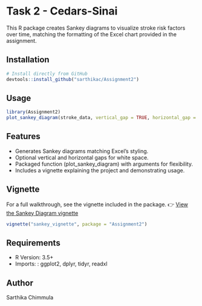 # Task 2 - Cedars-Sinai

This R package creates Sankey diagrams to visualize stroke risk factors over time, matching the formatting of the Excel chart provided in the assignment. 

## Installation

```r
# Install directly from GitHub
devtools::install_github("sarthikac/Assignment2")
```
## Usage
```r
library(Assignment2)
plot_sankey_diagram(stroke_data, vertical_gap = TRUE, horizontal_gap = TRUE)
```

## Features
- Generates Sankey diagrams matching Excel’s styling.
- Optional vertical and horizontal gaps for white space.
- Packaged function (plot_sankey_diagram) with arguments for flexibility.
- Includes a vignette explaining the project and demonstrating usage.

## Vignette
For a full walkthrough, see the vignette included in the package.
👉 [View the Sankey Diagram vignette](sankey_vignette.html)
```r
vignette("sankey_vignette", package = "Assignment2")
```

## Requirements
- R Version: 3.5+
- Imports: : ggplot2, dplyr, tidyr, readxl

## Author
Sarthika Chimmula
